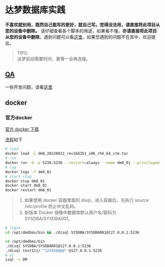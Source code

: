 # 达梦数据库实践

**不喜欢就别用，既然自己能写的更好，就自己写。觉得没法用，请直接将此项目从您的设备中删除。** 请仔细查看各个脚本的用途，如果看不懂，**亦请直接将此项目从您的设备中删除**。遇到问题可以看[这里](./qa.md)，如果您遇到的问题不在其中，欢迎提出。

> TIPS:  
> 达梦启动需要时间，要等一会再连接。

## [QA](./qa.md)

一些开发问题，请看[这里](./qa.md)

## docker

### 官方docker

[官方 docker 下载](https://eco.dameng.com/download/)

[流程](https://eco.dameng.com/document/dm/zh-cn/start/dm-install-docker.html)如下

```bash
# load
docker load -i dm8_20220822_rev166351_x86_rh6_64_ctm.tar
# run
docker run -d -p 5236:5236 --restart=always --name dm8_01 --privileged=true -e PAGE_SIZE=16 -e LD_LIBRARY_PATH=/opt/dmdbms/bin -e INSTANCE_NAME=dm8_01 -v /data/dm8_01:/opt/dmdbms/data dm8_single:v8.1.2.128_ent_x86_64_ctm_pack4
# log
docker logs -f dm8_01
# start stop
docker stop dm8_01
docker start dm8_01
docker restart dm8_01
```

> 1. 如果使用 docker 容器里面的 disql，进入容器后，先执行 source /etc/profile 防止中文乱码。
> 2. 新版本 Docker 镜像中数据库默认用户名/密码为 SYSDBA/SYSDBA001。

```bash
# login
cd /opt/dmdbms/bin && ./disql SYSDBA/SYSDBA001@127.0.0.1:5236

cd /opt/dmdbms/bin
./disql SYSDBA/SYSDBA001@127.0.0.1:5236
./disql test111/'"123456@@@"'@127.0.0.1:5236
# or
isql -v DM
```

